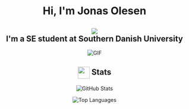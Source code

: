 <h1 align="center">Hi, I'm Jonas Olesen</h1>
<h2 align="center">
    <img src="https://komarev.com/ghpvc/?username=jona615m&color=gray"> <br>
    I'm a SE student at Southern Danish University
</h2>
<div align="center">
 <img alt="GIF" src="https://media2.giphy.com/media/v1.Y2lkPTc5MGI3NjExNWl1M3VzNm1lOTVwd3c3eGppdTMyNnF4MTZubnp4dDBhZWdocjJucCZlcD12MV9pbnRlcm5hbF9naWZfYnlfaWQmY3Q9Zw/qgQUggAC3Pfv687qPC/giphy.webp" />
</div>

<h2 align="center">
  <img align="center" src="https://github.com/Jona615m/Jona615m/blob/main/icons/stats.gif" width="32"/> Stats
</h2>
<div align="center">

![GitHub Stats](https://github-readme-stats.vercel.app/api?username=Jona615m&theme=radical&hide_border=false&include_all_commits=true&count_private=false)

![Top Languages](https://github-readme-stats.vercel.app/api/top-langs/?username=Jona615m&theme=radical&hide_border=false&include_all_commits=true&count_private=false&layout=compact)

</div>